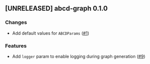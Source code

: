 ## [UNRELEASED] abcd-graph 0.1.0

### Changes
- Add default values for `ABCDParams` ([#1](https://github.com/AleksanderWWW/abcd-graph/pull/1))

### Features
- Add `logger` param to enable logging during graph generation ([#9](https://github.com/AleksanderWWW/abcd-graph/pull/9))
